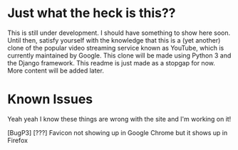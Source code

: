 # Just what the heck is this??
This is still under development. I should have something to show here soon. Until then, satisfy yourself with the knowledge that this is a (yet another) clone of the popular video streaming service known as YouTube, which is currently maintained by Google. This clone will be made using Python 3 and the Django framework. This readme is just made as a stopgap for now. More content will be added later.

# Known Issues
Yeah yeah I know these things are wrong with the site and I'm working on it!

[BugP3] [???] Favicon not showing up in Google Chrome but it shows up in Firefox
